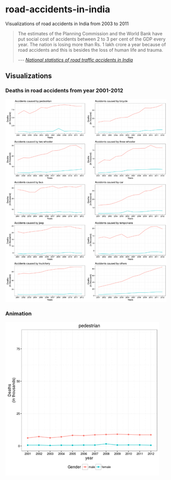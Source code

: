 # road-accidents-in-india
Visualizations of road accidents in India from 2003 to 2011


> The estimates of the Planning Commission and the World Bank have put social cost of
> accidents between 2 to 3 per cent of the GDP every year. The nation is losing more than
> Rs. 1 lakh crore a year because of road accidents and this is besides the loss of human
> life and trauma.
>
> 
>  --- <cite>[National statistics of road traffic accidents in India](http://www.jotr.in/article.asp?issn=0975-7341;year=2013;volume=6;issue=1;spage=1;epage=6;aulast=Ruikar)</cite>


## Visualizations  

### Deaths in road accidents from year 2001-2012

![causes-plot](Rplot.png)


### Animation  

![animation-plot](road_accidents_causes.gif)  

